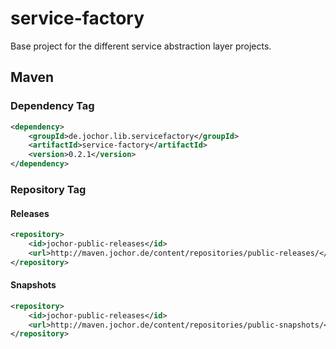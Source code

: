 # service-factory
Base project for the different service abstraction layer projects.

## Maven

### Dependency Tag

```xml
<dependency>
    <groupId>de.jochor.lib.servicefactory</groupId>
    <artifactId>service-factory</artifactId>
    <version>0.2.1</version>
</dependency>
```

### Repository Tag

#### Releases

```xml
<repository>
	<id>jochor-public-releases</id>
	<url>http://maven.jochor.de/content/repositories/public-releases/</url>
</repository>
```

#### Snapshots

```xml
<repository>
	<id>jochor-public-releases</id>
	<url>http://maven.jochor.de/content/repositories/public-snapshots/</url>
</repository>
```
